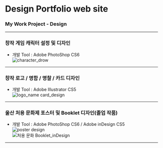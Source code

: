 # Design Portfolio web site
   
### **My Work Project - Design**   
* * *   
### **창작 게임 캐릭터 설정 및 디자인**   
* 개발 Tool : Adobe PhotoShop CS6   
![character_drow](https://user-images.githubusercontent.com/110509005/208897110-12a89e98-1e69-4861-b1a4-9dff69c798b1.jpg)   
* * *
### 창작 로고 / 명함 / 명찰 / 카드 디자인
* 개발 Tool : Adobe Illustrator CS5   
![logo_name card_design](https://user-images.githubusercontent.com/110509005/208897990-21a58bc7-1e71-4cf8-b7ee-b2887391d2d8.jpeg)   
* * *   
### 울산 처용 문화제 포스터 및 Booklet 디자인(졸업 작품)     
* 개발 Tool : Adobe PhotoShop CS6 / Adobe inDesign CS5   
![poster design](https://user-images.githubusercontent.com/110509005/208898478-7a78f3e4-bf5c-410a-8c07-8cc20c7cdb7c.jpg)   
![처용 문화 Booklet_inDesign](https://user-images.githubusercontent.com/110509005/208899271-d71ee833-98dd-4321-a439-72f57bef2642.jpeg)   
* * *

